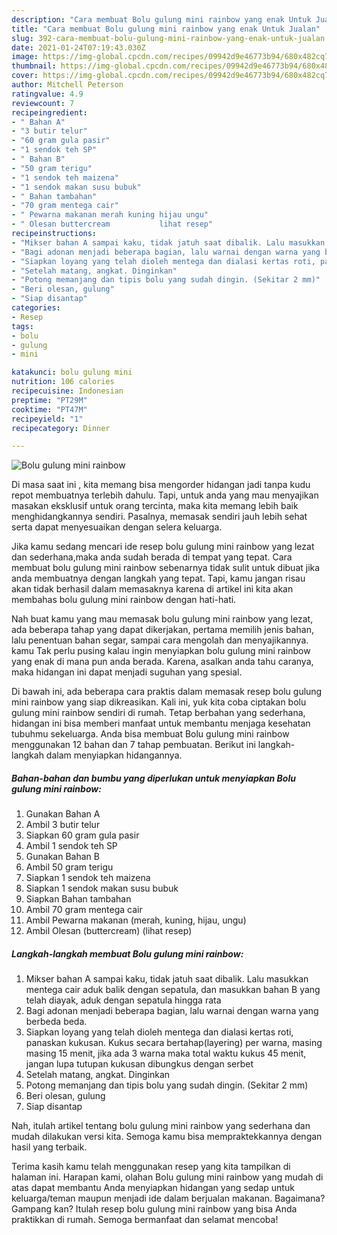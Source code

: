 ```yaml
---
description: "Cara membuat Bolu gulung mini rainbow yang enak Untuk Jualan"
title: "Cara membuat Bolu gulung mini rainbow yang enak Untuk Jualan"
slug: 392-cara-membuat-bolu-gulung-mini-rainbow-yang-enak-untuk-jualan
date: 2021-01-24T07:19:43.030Z
image: https://img-global.cpcdn.com/recipes/09942d9e46773b94/680x482cq70/bolu-gulung-mini-rainbow-foto-resep-utama.jpg
thumbnail: https://img-global.cpcdn.com/recipes/09942d9e46773b94/680x482cq70/bolu-gulung-mini-rainbow-foto-resep-utama.jpg
cover: https://img-global.cpcdn.com/recipes/09942d9e46773b94/680x482cq70/bolu-gulung-mini-rainbow-foto-resep-utama.jpg
author: Mitchell Peterson
ratingvalue: 4.9
reviewcount: 7
recipeingredient:
- " Bahan A"
- "3 butir telur"
- "60 gram gula pasir"
- "1 sendok teh SP"
- " Bahan B"
- "50 gram terigu"
- "1 sendok teh maizena"
- "1 sendok makan susu bubuk"
- " Bahan tambahan"
- "70 gram mentega cair"
- " Pewarna makanan merah kuning hijau ungu"
- " Olesan buttercream           lihat resep"
recipeinstructions:
- "Mikser bahan A sampai kaku, tidak jatuh saat dibalik. Lalu masukkan mentega cair aduk balik dengan sepatula, dan masukkan bahan B yang telah diayak, aduk dengan sepatula hingga rata"
- "Bagi adonan menjadi beberapa bagian, lalu warnai dengan warna yang berbeda beda."
- "Siapkan loyang yang telah dioleh mentega dan dialasi kertas roti, panaskan kukusan. Kukus secara bertahap(layering) per warna, masing masing 15 menit, jika ada 3 warna maka total waktu kukus 45 menit, jangan lupa tutupan kukusan dibungkus dengan serbet"
- "Setelah matang, angkat. Dinginkan"
- "Potong memanjang dan tipis bolu yang sudah dingin. (Sekitar 2 mm)"
- "Beri olesan, gulung"
- "Siap disantap"
categories:
- Resep
tags:
- bolu
- gulung
- mini

katakunci: bolu gulung mini 
nutrition: 106 calories
recipecuisine: Indonesian
preptime: "PT29M"
cooktime: "PT47M"
recipeyield: "1"
recipecategory: Dinner

---
```



![Bolu gulung mini rainbow](https://img-global.cpcdn.com/recipes/09942d9e46773b94/680x482cq70/bolu-gulung-mini-rainbow-foto-resep-utama.jpg)

Di masa  saat ini , kita memang bisa mengorder hidangan jadi tanpa kudu repot membuatnya terlebih dahulu. Tapi, untuk anda yang mau menyajikan masakan eksklusif untuk orang tercinta, maka kita memang lebih baik menghidangkannya sendiri. Pasalnya, memasak sendiri jauh lebih sehat serta dapat menyesuaikan dengan selera keluarga.

Jika kamu sedang mencari ide resep bolu gulung mini rainbow yang lezat dan sederhana,maka anda sudah berada di tempat yang tepat. Cara membuat bolu gulung mini rainbow  sebenarnya tidak sulit untuk dibuat jika anda membuatnya dengan langkah yang tepat. Tapi, kamu jangan risau akan tidak berhasil dalam memasaknya 
karena di artikel ini kita akan membahas bolu gulung mini rainbow dengan hati-hati.  



Nah buat kamu yang mau memasak bolu gulung mini rainbow yang lezat, ada beberapa tahap yang dapat dikerjakan, pertama memilih jenis bahan, lalu penentuan bahan segar, sampai cara mengolah dan menyajikannya. kamu Tak perlu pusing kalau ingin menyiapkan bolu gulung mini rainbow yang enak di mana pun anda berada. Karena, asalkan anda  tahu caranya, maka hidangan ini dapat menjadi suguhan yang spesial.

Di bawah ini, ada beberapa cara praktis  dalam memasak resep bolu gulung mini rainbow yang siap dikreasikan. Kali ini, yuk kita coba ciptakan bolu gulung mini rainbow sendiri di rumah. Tetap berbahan yang sederhana, hidangan ini bisa memberi manfaat untuk membantu menjaga kesehatan tubuhmu sekeluarga. Anda bisa membuat Bolu gulung mini rainbow menggunakan 12 bahan dan 7 tahap pembuatan. Berikut ini langkah-langkah dalam menyiapkan hidangannya.

<!--inarticleads1-->

##### Bahan-bahan dan bumbu yang diperlukan untuk menyiapkan Bolu gulung mini rainbow:

1. Gunakan  Bahan A
1. Ambil 3 butir telur
1. Siapkan 60 gram gula pasir
1. Ambil 1 sendok teh SP
1. Gunakan  Bahan B
1. Ambil 50 gram terigu
1. Siapkan 1 sendok teh maizena
1. Siapkan 1 sendok makan susu bubuk
1. Siapkan  Bahan tambahan
1. Ambil 70 gram mentega cair
1. Ambil  Pewarna makanan (merah, kuning, hijau, ungu)
1. Ambil  Olesan (buttercream)           (lihat resep)




<!--inarticleads2-->

##### Langkah-langkah membuat Bolu gulung mini rainbow:

1. Mikser bahan A sampai kaku, tidak jatuh saat dibalik. Lalu masukkan mentega cair aduk balik dengan sepatula, dan masukkan bahan B yang telah diayak, aduk dengan sepatula hingga rata
1. Bagi adonan menjadi beberapa bagian, lalu warnai dengan warna yang berbeda beda.
1. Siapkan loyang yang telah dioleh mentega dan dialasi kertas roti, panaskan kukusan. Kukus secara bertahap(layering) per warna, masing masing 15 menit, jika ada 3 warna maka total waktu kukus 45 menit, jangan lupa tutupan kukusan dibungkus dengan serbet
1. Setelah matang, angkat. Dinginkan
1. Potong memanjang dan tipis bolu yang sudah dingin. (Sekitar 2 mm)
1. Beri olesan, gulung
1. Siap disantap




Nah, itulah artikel tentang  bolu gulung mini rainbow  yang sederhana dan mudah dilakukan versi kita. Semoga kamu bisa mempraktekkannya dengan hasil yang terbaik. 

Terima kasih kamu telah menggunakan resep yang kita tampilkan di halaman ini. Harapan kami, olahan  Bolu gulung mini rainbow yang mudah di atas dapat membantu Anda menyiapkan hidangan yang sedap untuk keluarga/teman maupun menjadi ide dalam berjualan makanan. Bagaimana? Gampang kan? Itulah resep bolu gulung mini rainbow yang bisa Anda praktikkan di rumah. Semoga bermanfaat dan selamat mencoba!


